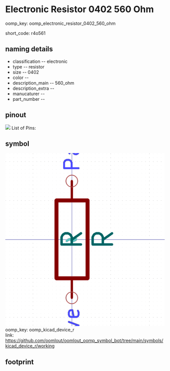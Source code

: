 # Electronic Resistor 0402 560 Ohm
oomp_key: oomp_electronic_resistor_0402_560_ohm  

short_code: r4o561
## naming details
* classification -- electronic
* type -- resistor
* size -- 0402
* color -- 
* description_main -- 560_ohm
* description_extra -- 
* manucaturer -- 
* part_number -- 
## pinout
![](working_pinout_600.png)
List of Pins:

## symbol

![](symbol/0/working/working_600.png)  
oomp_key: oomp_kicad_device_r  
link: https://github.com/oomlout/oomlout_oomp_symbol_bot/tree/main/symbols/kicad_device_r/working  


## footprint
